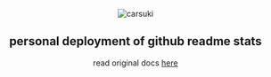 <p align="center">
 <img src="https://carsuki.moe/img/eyeball.png" align="center" alt="carsuki" />
 <h2 align="center">personal deployment of github readme stats</h2>
 <p align="center">read original docs <a href="https://github.com/anuraghazra/github-readme-stats">here</a></p>
</p>
